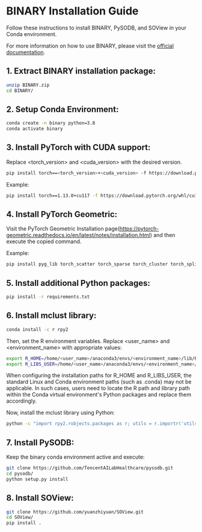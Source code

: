 # BINARY Installation Guide

Follow these instructions to install BINARY, PySODB, and SOView in your Conda environment.

For more information on how to use BINARY, please visit the [official documentation](https://binary-tutorials.readthedocs.io/en/latest/index.html).

## 1. Extract BINARY installation package:

```bash
unzip BINARY.zip
cd BINARY/
```

## 2. Setup Conda Environment:

```bash
conda create -n binary python=3.8
conda activate binary
```

## 3. Install PyTorch with CUDA support:

Replace <torch_version> and <cuda_version> with the desired version.
```bash
pip install torch==<torch_version>+<cuda_version> -f https://download.pytorch.org/whl/<cuda_version>/torch_stable.html
```

Example:
```bash
pip install torch==1.13.0+cu117 -f https://download.pytorch.org/whl/cu117/torch_stable.html
```

## 4. Install PyTorch Geometric:

Visit the PyTorch Geometric Installation page(https://pytorch-geometric.readthedocs.io/en/latest/notes/installation.html) and then execute the copied command.

Example:
```bash
pip install pyg_lib torch_scatter torch_sparse torch_cluster torch_spline_conv torch_geometric -f https://data.pyg.org/whl/torch-1.13.0+cu117.html
```

## 5. Install additional Python packages:
```bash
pip install -r requirements.txt
```

##  6. Install mclust library:

```bash
conda install -c r rpy2
```

Then, set the R environment variables. Replace <user_name> and <environment_name> with appropriate values:

```bash
export R_HOME=/home/<user_name>/anaconda3/envs/<environment_name>/lib/R
export R_LIBS_USER=/home/<user_name>/anaconda3/envs/<environment_name>/lib/R/library
```
When configuring the installation paths for R_HOME and R_LIBS_USER, the standard Linux and Conda environment paths (such as .conda) may not be applicable. In such cases, users need to locate the R path and library path within the Conda virtual environment's Python packages and replace them accordingly.

Now, install the mclust library using Python:

```bash
python -c "import rpy2.robjects.packages as r; utils = r.importr('utils'); package_name = 'mclust'; utils.install_packages(package_name)"
```

##  7. Install PySODB:
Keep the binary conda environment active and execute:
```bash
git clone https://github.com/TencentAILabHealthcare/pysodb.git
cd pysodb/
python setup.py install
```

## 8. Install SOView:
```bash
git clone https://github.com/yuanzhiyuan/SOView.git
cd SOView/
pip install .
```

